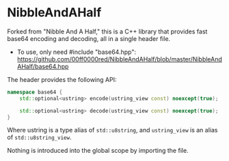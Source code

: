 NibbleAndAHalf
==============

Forked from "Nibble And A Half," this is a C++ library that provides fast base64 encoding and decoding, all in a single header file.

- To use, only need #include "base64.hpp":
  https://github.com/00ff0000red/NibbleAndAHalf/blob/master/NibbleAndAHalf/base64.hpp

The header provides the following API:
```c++
namespace base64 {
    std::optional<ustring> encode(ustring_view const) noexcept(true);

    std::optional<ustring> decode(ustring_view const) noexcept(true);
}
```

Where ustring is a type alias of `std::u8string`, and `ustring_view` is an alias of `std::u8string_view`.

Nothing is introduced into the global scope by importing the file.
